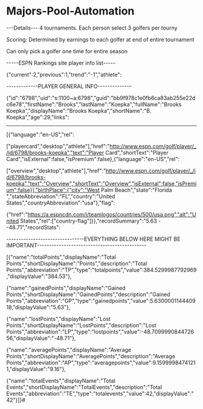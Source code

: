 # Majors-Pool-Automation

---Details---
4 tournaments. Each person select 3 golfers per tourny

Scoring:
    Determined by earnings to each golfer at end of entire tournament
    
Can only pick a golfer one time for entire season












-----ESPN Rankings site player info list-----


{"current":2,"previous":1,"trend":"-1","athlete":

-------------PLAYER GENERAL INFO--------------

{"id":"6798","uid":"s:1100~a:6798","guid":"bb9f978c1e0fb6ca83ab255e22dc6e78","firstName":"Brooks","lastName":"Koepka","fullName":"Brooks Koepka","displayName":"Brooks Koepka","shortName":"B. Koepka","age":29,"links":

----------------------------------------------


[{"language":"en-US","rel":

["playercard","desktop","athlete"],"href":"http://www.espn.com/golf/player/_/id/6798/brooks-koepka","text":"Player Card","shortText":"Player Card","isExternal":false,"isPremium":false},{"language":"en-US","rel":

["overview","desktop","athlete"],"href":"http://www.espn.com/golf/player/_/id/6798/brooks-koepka","text":"Overview","shortText":"Overview","isExternal":false,"isPremium":false}],"birthPlace":{"city":"West Palm Beach","state":"Florida                  ","stateAbbreviation":"FL","country":"United States","countryAbbreviation":"usa"},"flag":

{"href":"https://a.espncdn.com/i/teamlogos/countries/500/usa.png","alt":"United States","rel":["country-flag"]}},"recordSummary":"5.63 - -48.71","recordStats":



--------------------------------EVERYTHING BELOW HERE MIGHT BE IMPORTANT---------------------------------------------


[{"name":"totalPoints","displayName":"Total Points","shortDisplayName":"Points","description":"Total Points","abbreviation":"TP","type":"totalpoints","value":384.5299987792969,"displayValue":"384.53"},

{"name":"gainedPoints","displayName":"Gained Points","shortDisplayName":"GainedPoints","description":"Gained Points","abbreviation":"GP","type":"gainedpoints","value":5.630000114440918,"displayValue":"5.63"},

{"name":"lostPoints","displayName":"Lost Points","shortDisplayName":"LostPoints","description":"Lost Points","abbreviation":"LP","type":"lostpoints","value":-48.709999084472656,"displayValue":"-48.71"},

{"name":"averagePoints","displayName":"Average Points","shortDisplayName":"AveragePoints","description":"Average Points","abbreviation":"AP","type":"averagepoints","value":9.15999984741211,"displayValue":"9.16"},

{"name":"totalEvents","displayName":"Total Events","shortDisplayName":"TotalEvents","description":"Total Events","abbreviation":"TE","type":"totalevents","value":42,"displayValue":"42"}]}#
